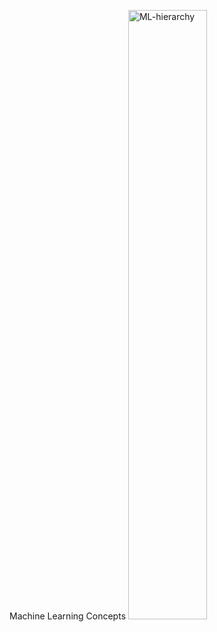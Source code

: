 Machine Learning Concepts 
<img src="https://github.com/user-attachments/assets/df6efa98-15b8-440e-8df6-b9e6dda16423https://github.com/user-attachments/assets/962eb216-578a-4e15-8fd0-e776cc50ec50" alt="ML-hierarchy" width="50%">
 
 
